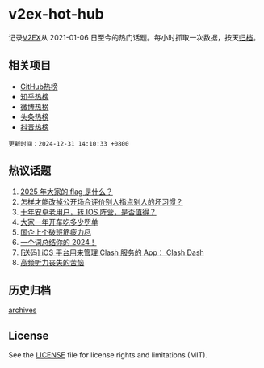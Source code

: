 # v2ex-hot-hub

 记录[V2EX](https://www.v2ex.com/)从 2021-01-06 日至今的热门话题。每小时抓取一次数据，按天[归档](archives)。
 
 ## 相关项目

- [GitHub热榜](https://github.com/it985/github-hot-hub)
- [知乎热榜](https://github.com/it985/zhihu-hot-hub)
- [微博热榜](https://github.com/it985/weibo-hot-hub)
- [头条热榜](https://github.com/it985/toutiao-hot-hub)
- [抖音热榜](https://github.com/it985/douyin-hot-hub)


 `更新时间：2024-12-31 14:10:33 +0800`

## 热议话题

1. [2025 年大家的 flag 是什么？](https://www.v2ex.com/t/1101258)
1. [怎样才能改掉公开场合评价别人指点别人的坏习惯？](https://www.v2ex.com/t/1101430)
1. [十年安卓老用户，转 IOS 阵营，是否值得？](https://www.v2ex.com/t/1101339)
1. [大家一年开车吃多少罚单](https://www.v2ex.com/t/1101303)
1. [国企上个破班筋疲力尽](https://www.v2ex.com/t/1101342)
1. [一个词总结你的 2024！](https://www.v2ex.com/t/1101473)
1. [[送码] iOS 平台用来管理 Clash 服务的 App： Clash Dash](https://www.v2ex.com/t/1101519)
1. [高频听力丧失的苦恼](https://www.v2ex.com/t/1101266)

## 历史归档

[archives](archives)

## License

See the [LICENSE](LICENSE) file for license rights and limitations (MIT).
